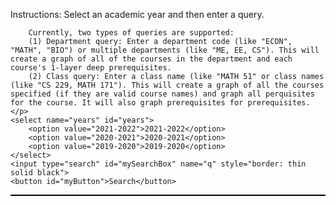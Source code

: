 <meta charset="utf-8">
<head>
    <title>Visualize Stanford Prerequisites</title>
</head>
<body>
<script src="https://ajax.googleapis.com/ajax/libs/jquery/3.5.1/jquery.min.js"></script>
<script src="//d3js.org/d3.v5.min.js"></script>
<script src="https://unpkg.com/@hpcc-js/wasm@0.3.11/dist/index.min.js"></script>
<script src="https://unpkg.com/d3-graphviz@3.0.5/build/d3-graphviz.js"></script>
<div>
    <p>
        Instructions:
        Select an academic year and then enter a query.

        Currently, two types of queries are supported:
        (1) Department query: Enter a department code (like "ECON", "MATH", "BIO") or multiple departments (like "ME, EE, CS"). This will create a graph of all of the courses in the department and each course's 1-layer deep prerequisites.
        (2) Class query: Enter a class name (like "MATH 51" or class names (like "CS 229, MATH 171"). This will create a graph of all the courses specified (if they are valid course names) and graph all perquisites for the course. It will also graph prerequisites for prerequisites.
    </p>
    <select name="years" id="years">
        <option value="2021-2022">2021-2022</option>
        <option value="2020-2021">2020-2021</option>
        <option value="2019-2020">2019-2020</option>
    </select>
    <input type="search" id="mySearchBox" name="q" style="border: thin solid black">
    <button id="myButton">Search</button>
</div>
<div id="graph" style="text-align: center; border: thin solid black"></div>
<script src="scripts/grapher.js"></script>
</body>
